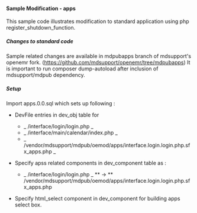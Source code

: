 #### Sample Modification - apps
This sample code illustrates modification to standard application using php register_shutdown_function.

##### Changes to standard code
Sample related changes are available in mdpubapps branch of mdsupport's openemr fork. (https://github.com/mdsupport/openemr/tree/mdpubapps)
It is important to run composer dump-autoload after inclusion of mdsupport/mdpub dependency.

##### Setup
Import apps.0.0.sql which sets up following :
* DevFile entries in dev_obj table for 
    - _ /interface/login/login.php _
    - _ /interface/main/calendar/index.php _
    - _ /vendor/mdsupport/mdpub/oemod/apps/interface.login.login.php.sfx_apps.php _

* Specify apss related components in dev_component table as :
    - _ /interface/login/login.php _  ** -> ** /vendor/mdsupport/mdpub/oemod/apps/interface.login.login.php.sfx_apps.php
    
* Specify html_select component in dev_component for building apps select box.
